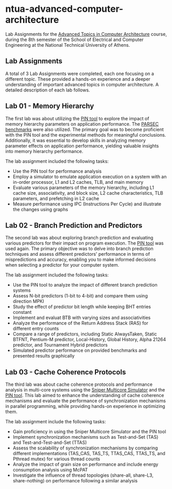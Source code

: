 # ntua-advanced-computer-architecture

Lab Assignments for the [Advanced Topics in Computer Architecture](https://www.ece.ntua.gr/en/undergraduate/courses/3352) course, during the 8th semester of the School of Electrical and Computer Engineering at the National Technical University of Athens.

## Lab Assignments
A total of 3 Lab Assignments were completed, each one focusing on a different topic. These provided a hands-on experience and a deeper understanding of important advanced topics in computer architecture. A detailed description of each lab follows.

## Lab 01 - Memory Hierarchy

The first lab was about utilizing the [PIN tool](https://www.intel.com/content/www/us/en/developer/articles/tool/pin-a-dynamic-binary-instrumentation-tool.html) to explore the impact of memory hierarchy parameters on application performance. The [PARSEC benchmarks](https://parsec.cs.princeton.edu/) were also utilized. The primary goal was to become proficient with the PIN tool and the experimental methods for meaningful conclusions. Additionally, it was essential to develop skills in analyzing memory parameter effects on application performance, yielding valuable insights into memory hierarchy performance. 

The lab assignment included the following tasks:

- Use the PIN tool for performance analysis
- Employ a simulator to emulate application execution on a system with an in-order processor, L1 and L2 caches, TLB, and main memory
- Evaluate various parameters of the memory hierarchy, including L1 cache size, associativity, and block size, L2 cache characteristics, TLB parameters, and prefetching in L2 cache
- Measure performance using IPC (Instructions Per Cycle) and illustrate the changes using graphs

## Lab 02 - Branch Prediction and Predictors

The second lab was about exploring branch prediction and evaluating various predictors for their impact on program execution. The [PIN tool](https://www.intel.com/content/www/us/en/developer/articles/tool/pin-a-dynamic-binary-instrumentation-tool.html) was used again. The primary objective was to delve into branch prediction techniques and assess different predictors' performance in terms of mispredictions and accuracy, enabling you to make informed decisions when selecting a predictor for your computer system.

The lab assignment included the following tasks:

- Use the PIN tool to analyze the impact of different branch prediction systems
- Assess N-bit predictors (1-bit to 4-bit) and compare them using direction MPKI
- Study the effect of predictor bit length while keeping BHT entries constant
- Implement and evaluat BTB with varying sizes and associativities
- Analyze the performance of the Return Address Stack (RAS) for different entry counts
- Compare a range of predictors, including Static AlwaysTaken, Static BTFNT, Pentium-M predictor, Local-History, Global History, Alpha 21264 predictor, and Tournament Hybrid predictors
- Simulated predictor performance on provided benchmarks and presented results graphically

## Lab 03 - Cache Coherence Protocols

The third lab was about cache coherence protocols and performance analysis in multi-core systems using the [Sniper Multicore Simulator](http://snipersim.org/w/The_Sniper_Multi-Core_Simulator) and the [PIN tool](https://www.intel.com/content/www/us/en/developer/articles/tool/pin-a-dynamic-binary-instrumentation-tool.html). This lab aimed to enhance the understanding of cache coherence mechanisms and evaluate the performance of synchronization mechanisms in parallel programming, while providing hands-on experience in optimizing them.

The lab assignment include the following tasks:

- Gain proficiency in using the Sniper Multicore Simulator and the PIN tool
- Implement synchronization mechanisms such as Test-and-Set (TAS) and Test-and-Test-and-Set (TTAS)
- Assess the scalability of synchronization mechanisms by comparing different implementations (TAS_CAS, TAS_TS, TTAS_CAS, TTAS_TS, and Pthread mutex) for various thread counts
- Analyze the impact of grain size on performance and include energy consumption analysis using McPAT
- Investigate the influence of thread topologies (share-all, share-L3, share-nothing) on performance following a similar analysis
